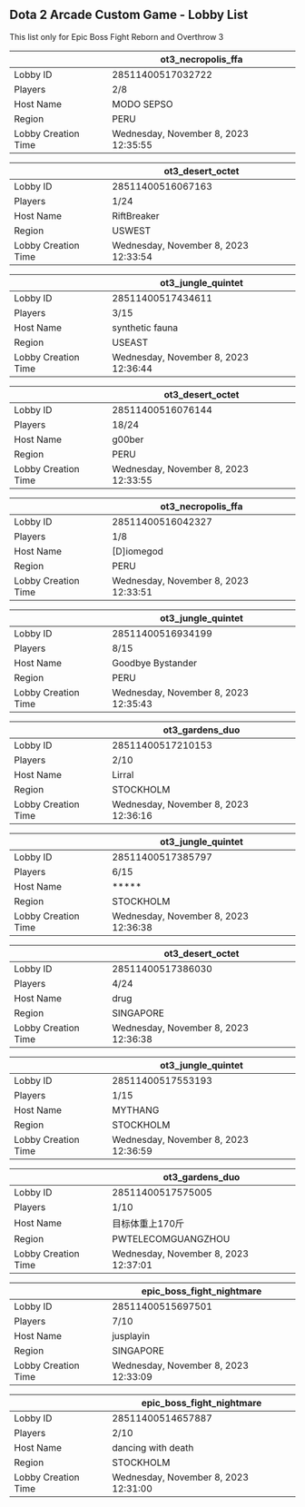 ## Dota 2 Arcade Custom Game - Lobby List

This list only for Epic Boss Fight Reborn and Overthrow 3

|  | ot3_necropolis_ffa |
| ------ | ------ |
| Lobby ID | 28511400517032722 |
| Players | 2/8 |
| Host Name | MODO SEPSO |
| Region | PERU |
| Lobby Creation Time | Wednesday, November 8, 2023 12:35:55 |


|  | ot3_desert_octet |
| ------ | ------ |
| Lobby ID | 28511400516067163 |
| Players | 1/24 |
| Host Name | RiftBreaker |
| Region | USWEST |
| Lobby Creation Time | Wednesday, November 8, 2023 12:33:54 |


|  | ot3_jungle_quintet |
| ------ | ------ |
| Lobby ID | 28511400517434611 |
| Players | 3/15 |
| Host Name | synthetic fauna |
| Region | USEAST |
| Lobby Creation Time | Wednesday, November 8, 2023 12:36:44 |


|  | ot3_desert_octet |
| ------ | ------ |
| Lobby ID | 28511400516076144 |
| Players | 18/24 |
| Host Name | g00ber |
| Region | PERU |
| Lobby Creation Time | Wednesday, November 8, 2023 12:33:55 |


|  | ot3_necropolis_ffa |
| ------ | ------ |
| Lobby ID | 28511400516042327 |
| Players | 1/8 |
| Host Name | [D]iomegod |
| Region | PERU |
| Lobby Creation Time | Wednesday, November 8, 2023 12:33:51 |


|  | ot3_jungle_quintet |
| ------ | ------ |
| Lobby ID | 28511400516934199 |
| Players | 8/15 |
| Host Name | Goodbye Bystander |
| Region | PERU |
| Lobby Creation Time | Wednesday, November 8, 2023 12:35:43 |


|  | ot3_gardens_duo |
| ------ | ------ |
| Lobby ID | 28511400517210153 |
| Players | 2/10 |
| Host Name | Lirral |
| Region | STOCKHOLM |
| Lobby Creation Time | Wednesday, November 8, 2023 12:36:16 |


|  | ot3_jungle_quintet |
| ------ | ------ |
| Lobby ID | 28511400517385797 |
| Players | 6/15 |
| Host Name | ***** |
| Region | STOCKHOLM |
| Lobby Creation Time | Wednesday, November 8, 2023 12:36:38 |


|  | ot3_desert_octet |
| ------ | ------ |
| Lobby ID | 28511400517386030 |
| Players | 4/24 |
| Host Name | drug |
| Region | SINGAPORE |
| Lobby Creation Time | Wednesday, November 8, 2023 12:36:38 |


|  | ot3_jungle_quintet |
| ------ | ------ |
| Lobby ID | 28511400517553193 |
| Players | 1/15 |
| Host Name | MYTHANG |
| Region | STOCKHOLM |
| Lobby Creation Time | Wednesday, November 8, 2023 12:36:59 |


|  | ot3_gardens_duo |
| ------ | ------ |
| Lobby ID | 28511400517575005 |
| Players | 1/10 |
| Host Name | 目标体重上170斤 |
| Region | PWTELECOMGUANGZHOU |
| Lobby Creation Time | Wednesday, November 8, 2023 12:37:01 |


|  | epic_boss_fight_nightmare |
| ------ | ------ |
| Lobby ID | 28511400515697501 |
| Players | 7/10 |
| Host Name | jusplayin |
| Region | SINGAPORE |
| Lobby Creation Time | Wednesday, November 8, 2023 12:33:09 |


|  | epic_boss_fight_nightmare |
| ------ | ------ |
| Lobby ID | 28511400514657887 |
| Players | 2/10 |
| Host Name | dancing with death |
| Region | STOCKHOLM |
| Lobby Creation Time | Wednesday, November 8, 2023 12:31:00 |


